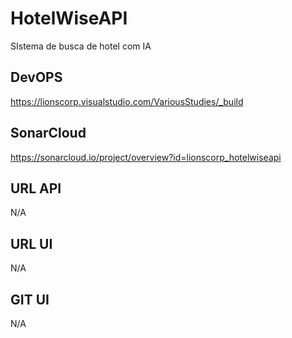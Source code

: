 # HotelWiseAPI
SIstema de busca de hotel com IA

## DevOPS

https://lionscorp.visualstudio.com/VariousStudies/_build

## SonarCloud

https://sonarcloud.io/project/overview?id=lionscorp_hotelwiseapi


## URL API 

N/A


## URL UI  

N/A

## GIT UI  

N/A